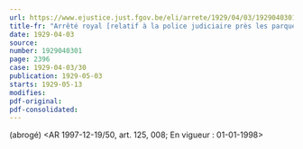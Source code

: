 ```yaml
---
url: https://www.ejustice.just.fgov.be/eli/arrete/1929/04/03/1929040301/justel
title-fr: "Arrêté royal [relatif à la police judiciaire près les parquets]. (NOTE : Consultation des versions antérieures à partir du 01-01-1990 et mise à jour au 31-12-1997.)"
date: 1929-04-03
source:
number: 1929040301
page: 2396
case: 1929-04-03/30
publication: 1929-05-03
starts: 1929-05-13
modifies:
pdf-original:
pdf-consolidated:
---
```


(abrogé) <AR 1997-12-19/50, art. 125, 008;  En vigueur :  01-01-1998>
